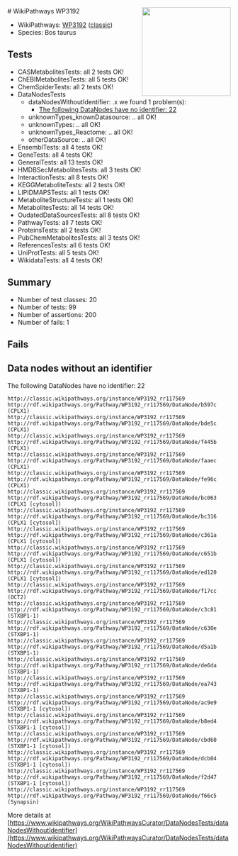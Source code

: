 <img style="float: right; width: 200px" src="https://upload.wikimedia.org/wikipedia/commons/thumb/8/83/Wplogo_with_text_500.png/640px-Wplogo_with_text_500.png" />
# WikiPathways WP3192

* WikiPathways: [WP3192](https://wikipathways.org/pathways/WP3192) ([classic](https://classic.wikipathways.org/instance/WP3192))
* Species: Bos taurus
## Tests
* CASMetabolitesTests: all 2 tests OK!
* ChEBIMetabolitesTests: all 5 tests OK!
* ChemSpiderTests: all 2 tests OK!
* DataNodesTests
    * dataNodesWithoutIdentifier: .x we found 1 problem(s):
        * [The following DataNodes have no identifier: 22](#8792c4b1)
    * unknownTypes_knownDatasource: .. all OK!
    * unknownTypes: .. all OK!
    * unknownTypes_Reactome: .. all OK!
    * otherDataSource: .. all OK!
* EnsemblTests: all 4 tests OK!
* GeneTests: all 4 tests OK!
* GeneralTests: all 13 tests OK!
* HMDBSecMetabolitesTests: all 3 tests OK!
* InteractionTests: all 8 tests OK!
* KEGGMetaboliteTests: all 2 tests OK!
* LIPIDMAPSTests: all 1 tests OK!
* MetaboliteStructureTests: all 1 tests OK!
* MetabolitesTests: all 14 tests OK!
* OudatedDataSourcesTests: all 8 tests OK!
* PathwayTests: all 7 tests OK!
* ProteinsTests: all 2 tests OK!
* PubChemMetabolitesTests: all 3 tests OK!
* ReferencesTests: all 6 tests OK!
* UniProtTests: all 5 tests OK!
* WikidataTests: all 4 tests OK!


## Summary

* Number of test classes: 20
* Number of tests: 99
* Number of assertions: 200
* Number of fails: 1

## Fails

<a name="8792c4b1" />

## Data nodes without an identifier

The following DataNodes have no identifier: 22
```
http://classic.wikipathways.org/instance/WP3192_rr117569 http://rdf.wikipathways.org/Pathway/WP3192_rr117569/DataNode/b597c (CPLX1)
http://classic.wikipathways.org/instance/WP3192_rr117569 http://rdf.wikipathways.org/Pathway/WP3192_rr117569/DataNode/bde5c (CPLX1)
http://classic.wikipathways.org/instance/WP3192_rr117569 http://rdf.wikipathways.org/Pathway/WP3192_rr117569/DataNode/f445b (CPLX1)
http://classic.wikipathways.org/instance/WP3192_rr117569 http://rdf.wikipathways.org/Pathway/WP3192_rr117569/DataNode/faaec (CPLX1)
http://classic.wikipathways.org/instance/WP3192_rr117569 http://rdf.wikipathways.org/Pathway/WP3192_rr117569/DataNode/fe96c (CPLX1)
http://classic.wikipathways.org/instance/WP3192_rr117569 http://rdf.wikipathways.org/Pathway/WP3192_rr117569/DataNode/bc063 (CPLX1 [cytosol])
http://classic.wikipathways.org/instance/WP3192_rr117569 http://rdf.wikipathways.org/Pathway/WP3192_rr117569/DataNode/bc316 (CPLX1 [cytosol])
http://classic.wikipathways.org/instance/WP3192_rr117569 http://rdf.wikipathways.org/Pathway/WP3192_rr117569/DataNode/c361a (CPLX1 [cytosol])
http://classic.wikipathways.org/instance/WP3192_rr117569 http://rdf.wikipathways.org/Pathway/WP3192_rr117569/DataNode/c651b (CPLX1 [cytosol])
http://classic.wikipathways.org/instance/WP3192_rr117569 http://rdf.wikipathways.org/Pathway/WP3192_rr117569/DataNode/ed120 (CPLX1 [cytosol])
http://classic.wikipathways.org/instance/WP3192_rr117569 http://rdf.wikipathways.org/Pathway/WP3192_rr117569/DataNode/f17cc (OCT2)
http://classic.wikipathways.org/instance/WP3192_rr117569 http://rdf.wikipathways.org/Pathway/WP3192_rr117569/DataNode/c3c81 (STXBP1-1)
http://classic.wikipathways.org/instance/WP3192_rr117569 http://rdf.wikipathways.org/Pathway/WP3192_rr117569/DataNode/c630e (STXBP1-1)
http://classic.wikipathways.org/instance/WP3192_rr117569 http://rdf.wikipathways.org/Pathway/WP3192_rr117569/DataNode/d5a1b (STXBP1-1)
http://classic.wikipathways.org/instance/WP3192_rr117569 http://rdf.wikipathways.org/Pathway/WP3192_rr117569/DataNode/de6da (STXBP1-1)
http://classic.wikipathways.org/instance/WP3192_rr117569 http://rdf.wikipathways.org/Pathway/WP3192_rr117569/DataNode/ea743 (STXBP1-1)
http://classic.wikipathways.org/instance/WP3192_rr117569 http://rdf.wikipathways.org/Pathway/WP3192_rr117569/DataNode/ac9e9 (STXBP1-1 [cytosol])
http://classic.wikipathways.org/instance/WP3192_rr117569 http://rdf.wikipathways.org/Pathway/WP3192_rr117569/DataNode/b8ed4 (STXBP1-1 [cytosol])
http://classic.wikipathways.org/instance/WP3192_rr117569 http://rdf.wikipathways.org/Pathway/WP3192_rr117569/DataNode/cbd60 (STXBP1-1 [cytosol])
http://classic.wikipathways.org/instance/WP3192_rr117569 http://rdf.wikipathways.org/Pathway/WP3192_rr117569/DataNode/dcb04 (STXBP1-1 [cytosol])
http://classic.wikipathways.org/instance/WP3192_rr117569 http://rdf.wikipathways.org/Pathway/WP3192_rr117569/DataNode/f2d47 (STXBP1-1 [cytosol])
http://classic.wikipathways.org/instance/WP3192_rr117569 http://rdf.wikipathways.org/Pathway/WP3192_rr117569/DataNode/f66c5 (Synapsin)
```

More details at [https://www.wikipathways.org/WikiPathwaysCurator/DataNodesTests/dataNodesWithoutIdentifier](https://www.wikipathways.org/WikiPathwaysCurator/DataNodesTests/dataNodesWithoutIdentifier)

